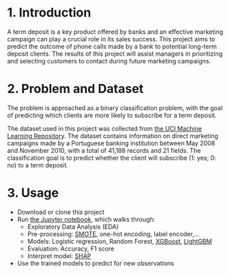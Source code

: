 
# 1.  Introduction

A term deposit is a key product offered by banks and an effective marketing campaign can play a crucial role in its sales success.
This project aims to predict the outcome of phone calls made by a bank to potential long-term deposit clients. The results of this project will assist managers in prioritizing and selecting customers to contact during future marketing campaigns.

# 2.  Problem and Dataset

The problem is approached as a binary classification problem, with the goal of predicting which clients are more likely to subscribe for a term deposit.

The dataset used in this project was collected from [the UCI Machine Learning Repository](https://archive.ics.uci.edu/ml/datasets/bank+marketing#). The dataset contains information on direct marketing campaigns made by a Portuguese banking institution between May 2008 and November 2010, with a total of 41,188 records and 21 fields. The classification goal is to predict whether the client will subscribe (1: yes;  0: no) to a term deposit.


# 3. Usage

- Download or clone this project
- Run [the Jupyter notebook](https://nbviewer.org/github/khanhvynguyen/Term_Deposit_Prediction_ML/blob/main/term_deposit_prediction.ipynb), which walks through:
  + Exploratory Data Analysis (EDA)
  + Pre-processing: [SMOTE](https://imbalanced-learn.org/stable/references/generated/imblearn.over_sampling.SMOTE.html), one-hot encoding, label encoder,...
  + Models: Logistic regression, Random Forest, [XGBoost](https://xgboost.readthedocs.io/en/stable/), [LightGBM](https://lightgbm.readthedocs.io/en/latest/Parameters.html)
  + Evaluation: Accuracy, F1 score
  + Interpret model: [SHAP](https://github.com/slundberg/shap)
- Use the trained models to predict for new observations
